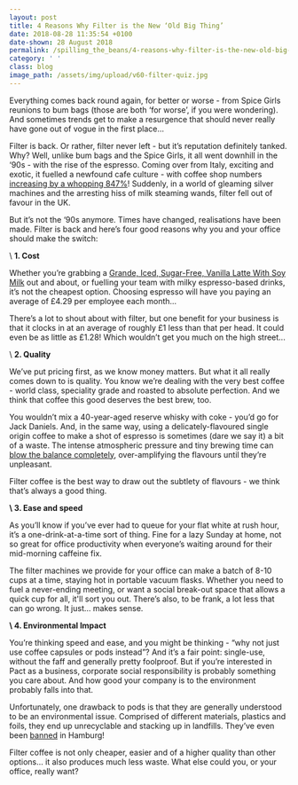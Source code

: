 ```yaml
---
layout: post
title: 4 Reasons Why Filter is the New ‘Old Big Thing’
date: 2018-08-28 11:35:54 +0100
date-shown: 28 August 2018
permalink: /spilling_the_beans/4-reasons-why-filter-is-the-new-old-big-thing
category: ' '
class: blog
image_path: /assets/img/upload/v60-filter-quiz.jpg
---
```

Everything comes back round again, for better or worse - from Spice Girls reunions to bum bags (those are both ‘for worse’, if you were wondering). And sometimes trends get to make a resurgence that should never really have gone out of vogue in the first place…



Filter is back. Or rather, filter never left - but it’s reputation definitely tanked. Why? Well, unlike bum bags and the Spice Girls, it all went downhill in the ‘90s - with the rise of the espresso. Coming over from Italy, exciting and exotic, it fuelled a newfound cafe culture - with coffee shop numbers [increasing by a whopping 847%](https://www.independent.co.uk/life-style/food-and-drink/features/coffee-in-the-uk-how-britain-became-addicted-to-cafe-culture-uk-coffee-week-a6985691.html)! Suddenly, in a world of gleaming silver machines and the arresting hiss of milk steaming wands, filter fell out of favour in the UK.



But it’s not the ‘90s anymore. Times have changed, realisations have been made. Filter is back and here’s four good reasons why you and your office should make the switch:



\    **1. Cost**

Whether you’re grabbing a [Grande, Iced, Sugar-Free, Vanilla Latte With Soy Milk](https://www.huffingtonpost.com/2013/07/30/starbucks-drink-orders_n_3671496.html?guccounter=1) out and about, or fuelling your team with milky espresso-based drinks, it’s not the cheapest option. Choosing espresso will have you paying an average of £4.29 per employee each month...

There’s a lot to shout about with filter, but one benefit for your business is that it clocks in at an average of roughly £1 less than that per head. It could even be as little as £1.28! Which wouldn’t get you much on the high street...



\    **2. Quality**



We’ve put pricing first, as we know money matters. But what it all really comes down to is quality. You know we’re dealing with the very best coffee - world class, speciality grade and roasted to absolute perfection. And we think that coffee this good deserves the best brew, too.

You wouldn’t mix a 40-year-aged reserve whisky with coke - you’d go for Jack Daniels. And, in the same way, using a delicately-flavoured single origin coffee to make a shot of espresso is sometimes (dare we say it) a bit of a waste. The intense atmospheric pressure and tiny brewing time can [blow the balance completely](https://www.forbes.com/consent/?toURL=https://www.forbes.com/sites/lmowery/2017/02/28/heres-why-single-origin-coffee-is-more-expensive-but-worth-your-dollars/#1edeaf3b749e), over-amplifying the flavours until they’re unpleasant.

Filter coffee is the best way to draw out the subtlety of flavours - we think that’s always a good thing.



**\    3. Ease and speed**



As you’ll know if you’ve ever had to queue for your flat white at rush hour, it’s a one-drink-at-a-time sort of thing. Fine for a lazy Sunday at home, not so great for office productivity when everyone’s waiting around for their mid-morning caffeine fix.

The filter machines we provide for your office can make a batch of 8-10 cups at a time, staying hot in portable vacuum flasks. Whether you need to fuel a never-ending meeting, or want a social break-out space that allows a quick cup for all, it'll sort you out. There’s also, to be frank, a lot less that can go wrong. It just… makes sense.



**\    4. Environmental Impact**



You’re thinking speed and ease, and you might be thinking - “why not just use coffee capsules or pods instead”? And it’s a fair point: single-use, without the faff and generally pretty foolproof. But if you’re interested in Pact as a business, corporate social responsibility is probably something you care about. And how good your company is to the environment probably falls into that.

Unfortunately, one drawback to pods is that they are generally understood to be an environmental issue. Comprised of different materials, plastics and foils, they end up unrecyclable and stacking up in landfills. They’ve even been [banned](https://www.bbc.co.uk/news/magazine-35605927) in Hamburg!

Filter coffee is not only cheaper, easier and of a higher quality than other options… it also produces much less waste. What else could you, or your office, really want?
